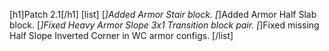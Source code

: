 [h1]Patch 2.1[/h1]
[list]
[*]Added Armor Stair block.
[*]Added Armor Half Slab block.
[*]Fixed Heavy Armor Slope 3x1 Transition block pair.
[*]Fixed missing Half Slope Inverted Corner in WC armor configs.
[/list]